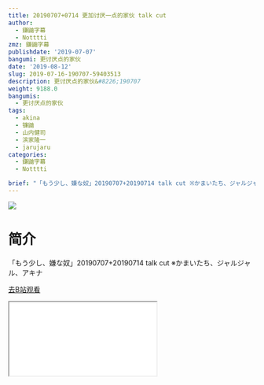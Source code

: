 ```yaml
---
title: 20190707+0714 更加讨厌一点的家伙 talk cut
author:
  - 鎌鼬字幕
  - Notttti
zmz: 鎌鼬字幕
publishdate: '2019-07-07'
bangumi: 更讨厌点的家伙
date: '2019-08-12'
slug: 2019-07-16-190707-59403513
description: 更讨厌点的家伙&#8226;190707
weight: 9188.0
bangumis:
  - 更讨厌点的家伙
tags:
  - akina
  - 镰鼬
  - 山内健司
  - 滨家隆一
  - jarujaru
categories:
  - 鎌鼬字幕
  - Notttti

brief: "「もう少し、嫌な奴」20190707+20190714 talk cut ※かまいたち、ジャルジャル、アキナ"
---
```

![](https://raw.githubusercontent.com/tcgriffith/owaraisite/master/static/tmpimg/e7a989cd705429f524eea9ef03859eca8a59a173.jpg.480.jpg)
# 简介  
「もう少し、嫌な奴」20190707+20190714 talk cut
※かまいたち、ジャルジャル、アキナ  

[去B站观看](https://www.bilibili.com/video/av59403513/)
<div class ="resp-container"><iframe class="testiframe" src="//player.bilibili.com/player.html?aid=59403513"", scrolling="no", allowfullscreen="true" > </iframe></div> 
